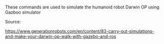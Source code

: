 These commands are used to simulate the humanoid robot Darwin OP using Gazboo simulator 

Source:

https://www.generationrobots.com/en/content/83-carry-out-simulations-and-make-your-darwin-op-walk-with-gazebo-and-ros
